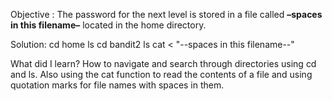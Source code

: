 Objective : The password for the next level is stored in a file called **–spaces in this filename–** located in the home directory.

Solution:
 cd home
ls
cd bandit2
 ls
cat < "--spaces in this filename--"

What did I learn?
How to navigate and search through directories using cd and ls. Also using the cat function to read the contents of a file and using quotation marks for file names with spaces in them.